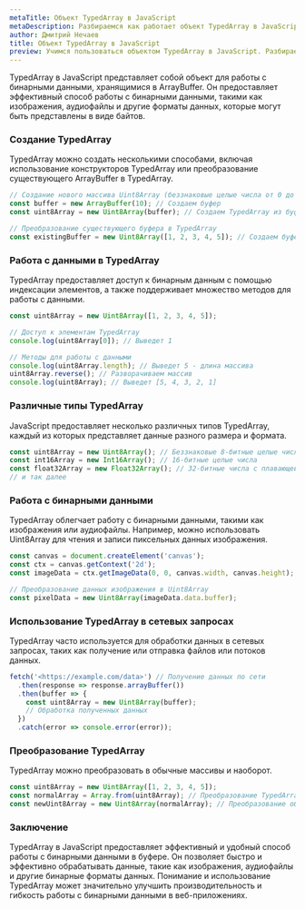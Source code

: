 ```yaml
---
metaTitle: Объект TypedArray в JavaScript
metaDescription: Разбираемся как работает объект TypedArray в JavaScript
author: Дмитрий Нечаев
title: Объект TypedArray в JavaScript
preview: Учимся пользоваться объектом TypedArray в JavaScript. Разбираем примеры использования
---
```


TypedArray в JavaScript представляет собой объект для работы с бинарными данными, хранящимися в ArrayBuffer. Он предоставляет эффективный способ работы с бинарными данными, такими как изображения, аудиофайлы и другие форматы данных, которые могут быть представлены в виде байтов.

### Создание TypedArray

TypedArray можно создать несколькими способами, включая использование конструкторов TypedArray или преобразование существующего ArrayBuffer в TypedArray.

```jsx
// Создание нового массива Uint8Array (беззнаковые целые числа от 0 до 255) длиной 10 элементов
const buffer = new ArrayBuffer(10); // Создаем буфер
const uint8Array = new Uint8Array(buffer); // Создаем TypedArray из буфера

// Преобразование существующего буфера в TypedArray
const existingBuffer = new Uint8Array([1, 2, 3, 4, 5]); // Создаем буфер и заполняем его данными

```

### Работа с данными в TypedArray

TypedArray предоставляет доступ к бинарным данным с помощью индексации элементов, а также поддерживает множество методов для работы с данными.

```jsx
const uint8Array = new Uint8Array([1, 2, 3, 4, 5]);

// Доступ к элементам TypedArray
console.log(uint8Array[0]); // Выведет 1

// Методы для работы с данными
console.log(uint8Array.length); // Выведет 5 - длина массива
uint8Array.reverse(); // Разворачиваем массив
console.log(uint8Array); // Выведет [5, 4, 3, 2, 1]

```

### Различные типы TypedArray

JavaScript предоставляет несколько различных типов TypedArray, каждый из которых представляет данные разного размера и формата.

```jsx
const uint8Array = new Uint8Array(); // Беззнаковые 8-битные целые числа
const int16Array = new Int16Array(); // 16-битные целые числа
const float32Array = new Float32Array(); // 32-битные числа с плавающей точкой
// и так далее

```

### Работа с бинарными данными

TypedArray облегчает работу с бинарными данными, такими как изображения или аудиофайлы. Например, можно использовать Uint8Array для чтения и записи пиксельных данных изображения.

```jsx
const canvas = document.createElement('canvas');
const ctx = canvas.getContext('2d');
const imageData = ctx.getImageData(0, 0, canvas.width, canvas.height);

// Преобразование данных изображения в Uint8Array
const pixelData = new Uint8Array(imageData.data.buffer);

```

### Использование TypedArray в сетевых запросах

TypedArray часто используется для обработки данных в сетевых запросах, таких как получение или отправка файлов или потоков данных.

```jsx
fetch('<https://example.com/data>') // Получение данных по сети
  .then(response => response.arrayBuffer())
  .then(buffer => {
    const uint8Array = new Uint8Array(buffer);
    // Обработка полученных данных
  })
  .catch(error => console.error(error));

```

### Преобразование TypedArray

TypedArray можно преобразовать в обычные массивы и наоборот.

```jsx
const uint8Array = new Uint8Array([1, 2, 3, 4, 5]);
const normalArray = Array.from(uint8Array); // Преобразование TypedArray в обычный массив
const newUint8Array = new Uint8Array(normalArray); // Преобразование обычного массива в TypedArray

```

### Заключение

TypedArray в JavaScript предоставляет эффективный и удобный способ работы с бинарными данными в буфере. Он позволяет быстро и эффективно обрабатывать данные, такие как изображения, аудиофайлы и другие бинарные форматы данных. Понимание и использование TypedArray может значительно улучшить производительность и гибкость работы с бинарными данными в веб-приложениях.